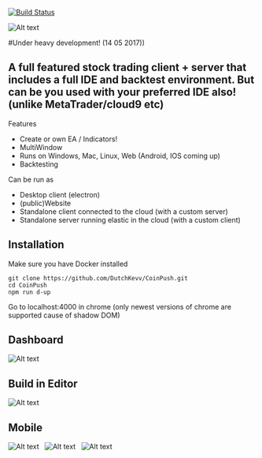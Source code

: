 [![Build Status](https://travis-ci.org/DutchKevv/CoinPush.svg?branch=master)](https://travis-ci.org/DutchKevv/CoinPush)

![Alt text](doc/logo/CoinPush-medium.png?raw=true "Title")

#Under heavy development! (14 05 2017))

## A full featured stock trading client + server that includes a full IDE and backtest environment. But can be you used with your preferred IDE also! (unlike MetaTrader/cloud9 etc) 

Features
- Create or own EA / Indicators!
- MultiWindow
- Runs on Windows, Mac, Linux, Web (Android, IOS coming up)
- Backtesting

Can be run as
- Desktop client (electron)
- (public)Website
- Standalone client connected to the cloud (with a custom server)
- Standalone server running elastic in the cloud (with a custom client)

## Installation
Make sure you have Docker installed
```
git clone https://github.com/DutchKevv/CoinPush.git
cd CoinPush
npm run d-up
```

Go to localhost:4000 in chrome (only newest versions of chrome are supported cause of shadow DOM)

 ## Dashboard
 ![Alt text](doc/screenshot/charts.png?raw=true "Title")
 
 ## Build in Editor
 ![Alt text](doc/screenshot/editor.png?raw=true "Title")
 
 ## Mobile
 ![Alt text](doc/screenshot/mobile-chart.png?raw=true "Title") &nbsp; ![Alt text](doc/screenshot/mobile-editor.png?raw=true "Title") &nbsp; ![Alt text](doc/screenshot/mobile-editor2.png?raw=true "Title")
